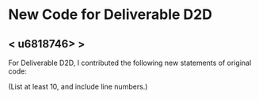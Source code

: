 # New Code for Deliverable D2D

## < u6818746> >

For Deliverable D2D, I contributed the following new statements of original code:



(List at least 10, and include line numbers.)
